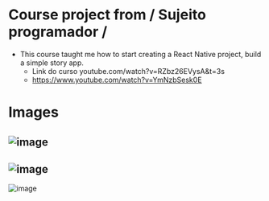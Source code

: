# Course project from / Sujeito programador /
- This course taught me how to start creating a React Native project, build a simple story app.
     - Link do curso youtube.com/watch?v=RZbz26EVysA&t=3s
     - https://www.youtube.com/watch?v=YmNzbSesk0E

# Images
![image](https://user-images.githubusercontent.com/57973233/153723143-af14a208-a8ef-4d46-9559-83fb50d7dfc2.png)
-
![image](https://user-images.githubusercontent.com/57973233/153723149-2e9dc3b5-8ee3-486c-9a87-374f7b4babfb.png)
-
![image](https://user-images.githubusercontent.com/57973233/153723151-42cb5ee0-3dc9-482b-95c6-79082896312a.png)

